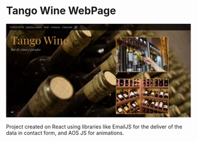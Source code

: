# Tango Wine WebPage

![captura](./public/screenshoot.jpg)

Project created on React using libraries like EmailJS for the deliver of the data in contact form, and AOS JS for animations.
